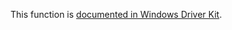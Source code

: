 This function is [documented in Windows Driver Kit](https://learn.microsoft.com/en-us/windows-hardware/drivers/ddi/ntddk/nf-ntddk-rtlrealsuccessor).
